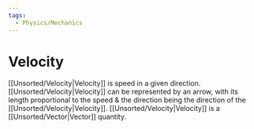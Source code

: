 ```yaml
---
tags:
  - Physics/Mechanics
---
```

# Velocity
[[Unsorted/Velocity|Velocity]] is speed in a given direction.
[[Unsorted/Velocity|Velocity]] can be represented by an arrow, with its length proportional to the speed & the direction being the direction of the [[Unsorted/Velocity|Velocity]].
[[Unsorted/Velocity|Velocity]] is a [[Unsorted/Vector|Vector]] quantity.